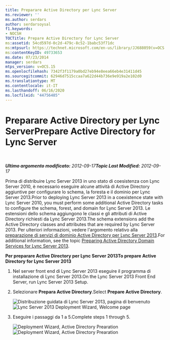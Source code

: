 ```yaml
---
title: Preparare Active Directory per Lync Server
ms.reviewer: ''
ms.author: serdars
author: serdarsoysal
f1.keywords:
- NOCSH
TOCTitle: Prepare Active Directory for Lync Server
ms:assetid: 54cd597d-0c2d-479c-8c52-1babc53f71dc
ms:mtpsurl: https://technet.microsoft.com/en-us/library/JJ688059(v=OCS.15)
ms:contentKeyID: 49733653
ms.date: 07/23/2014
manager: serdars
mtps_version: v=OCS.15
ms.openlocfilehash: 7342f3f1179a0bd27eb94e8eea66eb4e31411d45
ms.sourcegitcommit: 62946d7515ccaa7a622d44b736e9e919a2e102d0
ms.translationtype: MT
ms.contentlocale: it-IT
ms.lasthandoff: 06/16/2020
ms.locfileid: "44756485"
---
```

<div data-xmlns="http://www.w3.org/1999/xhtml">

<div class="topic" data-xmlns="http://www.w3.org/1999/xhtml" data-msxsl="urn:schemas-microsoft-com:xslt" data-cs="https://msdn.microsoft.com/">

<div data-asp="https://msdn2.microsoft.com/asp">

# <a name="prepare-active-directory-for-lync-server"></a><span data-ttu-id="4fb3e-102">Preparare Active Directory per Lync Server</span><span class="sxs-lookup"><span data-stu-id="4fb3e-102">Prepare Active Directory for Lync Server</span></span>

</div>

<div id="mainSection">

<div id="mainBody">

<span> </span>

<span data-ttu-id="4fb3e-103">_**Ultimo argomento modificato:** 2012-09-17_</span><span class="sxs-lookup"><span data-stu-id="4fb3e-103">_**Topic Last Modified:** 2012-09-17_</span></span>

<span data-ttu-id="4fb3e-104">Prima di distribuire Lync Server 2013 in uno stato di coesistenza con Lync Server 2010, è necessario eseguire alcune attività di Active Directory aggiuntive per configurare lo schema, la foresta e il dominio per Lync Server 2013.</span><span class="sxs-lookup"><span data-stu-id="4fb3e-104">Prior to deploying Lync Server 2013 in a coexistence state with Lync Server 2010, you must perform some additional Active Directory tasks to configure the schema, forest, and domain for Lync Server 2013.</span></span> <span data-ttu-id="4fb3e-105">Le estensioni dello schema aggiungono le classi e gli attributi di Active Directory richiesti da Lync Server 2013.</span><span class="sxs-lookup"><span data-stu-id="4fb3e-105">The schema extensions add the Active Directory classes and attributes that are required by Lync Server 2013.</span></span> <span data-ttu-id="4fb3e-106">Per ulteriori informazioni, vedere l'argomento relativo alla [preparazione di servizi di dominio Active Directory per Lync Server 2013](lync-server-2013-preparing-active-directory-domain-services.md).</span><span class="sxs-lookup"><span data-stu-id="4fb3e-106">For additional information, see the topic [Preparing Active Directory Domain Services for Lync Server 2013](lync-server-2013-preparing-active-directory-domain-services.md).</span></span>

<span data-ttu-id="4fb3e-107">**Per preparare Active Directory per Lync Server 2013**</span><span class="sxs-lookup"><span data-stu-id="4fb3e-107">**To prepare Active Directory for Lync Server 2013**</span></span>

1.  <span data-ttu-id="4fb3e-108">Nel server front end di Lync Server 2013 eseguire il programma di installazione di Lync Server 2013.</span><span class="sxs-lookup"><span data-stu-id="4fb3e-108">On the Lync Server 2013 Front End Server, run Lync Server 2013 Setup.</span></span>

2.  <span data-ttu-id="4fb3e-109">Selezionare **Prepara Active Directory**.</span><span class="sxs-lookup"><span data-stu-id="4fb3e-109">Select **Prepare Active Directory**.</span></span>
    
    <span data-ttu-id="4fb3e-110">![Distribuzione guidata di Lync Server 2013, pagina di benvenuto](images/JJ205265.5f88ae18-9c3c-42ea-a91a-836ecf5d515f(OCS.15).jpg "Distribuzione guidata di Lync Server 2013, pagina di benvenuto")</span><span class="sxs-lookup"><span data-stu-id="4fb3e-110">![Lync Server 2013 Deployment Wizard, Welcome page](images/JJ205265.5f88ae18-9c3c-42ea-a91a-836ecf5d515f(OCS.15).jpg "Lync Server 2013 Deployment Wizard, Welcome page")</span></span>

3.  <span data-ttu-id="4fb3e-111">Eseguire i passaggi da 1 a 5.</span><span class="sxs-lookup"><span data-stu-id="4fb3e-111">Complete steps 1 through 5.</span></span>
    
    <span data-ttu-id="4fb3e-112">![Deployment Wizard, Active Directory Prearation](images/JJ205265.eddd9e94-fa70-453f-8810-b99a2bf0844a(OCS.15).jpg "Deployment Wizard, Active Directory Prearation")</span><span class="sxs-lookup"><span data-stu-id="4fb3e-112">![Deployment Wizard, Active Directory Prearation](images/JJ205265.eddd9e94-fa70-453f-8810-b99a2bf0844a(OCS.15).jpg "Deployment Wizard, Active Directory Prearation")</span></span>

</div>

<span> </span>

</div>

</div>

</div>

